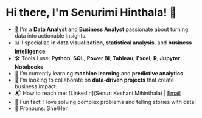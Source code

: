 # Hi there, I'm Senurimi Hinthala! 👋

- 💼 I'm a **Data Analyst** and **Business Analyst** passionate about turning data into actionable insights.
- 📊 I specialize in **data visualization**, **statistical analysis**, and **business intelligence**.
- 🛠️ Tools I use: **Python**, **SQL**, **Power BI**, **Tableau**, **Excel**, **R**, **Jupyter Notebooks**
- 🌱 I’m currently learning **machine learning** and **predictive analytics**.
- 👯 I’m looking to collaborate on **data-driven projects** that create business impact.
- 📬 How to reach me: [LinkedIn](Senuri Keshani Mihinthala) | [Email](senurikeshani79gmail )
- 🧠 Fun fact: I love solving complex problems and telling stories with data!
- 🔧 Pronouns: She/Her

<!--
**senurimihinthala/senurimihinthala** is a ✨ special ✨ repository because its `README.md` (this file) appears on your GitHub profile.
You can click the Preview link to take a look at your changes.
-->


